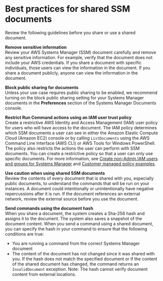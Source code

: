 # Best practices for shared SSM documents<a name="ssm-before-you-share"></a>

Review the following guidelines before you share or use a shared document\. 

**Remove sensitive information**  
Review your AWS Systems Manager \(SSM\) document carefully and remove any sensitive information\. For example, verify that the document does not include your AWS credentials\. If you share a document with specific individuals, those users can view the information in the document\. If you share a document publicly, anyone can view the information in the document\.

**Block public sharing for documents**  
Unless your use case requires public sharing to be enabled, we recommend turning on the block public sharing setting for your Systems Manager documents in the **Preferences** section of the Systems Manager Documents console\.

**Restrict Run Command actions using an IAM user trust policy**  
Create a restrictive AWS Identity and Access Management \(IAM\) user policy for users who will have access to the document\. The IAM policy determines which SSM documents a user can see in either the Amazon Elastic Compute Cloud \(Amazon EC2\) console or by calling `ListDocuments` using the AWS Command Line Interface \(AWS CLI\) or AWS Tools for Windows PowerShell\. The policy also restricts the actions the user can perform with SSM documents\. You can create a restrictive policy so that a user can only use specific documents\. For more information, see [ Create non\-Admin IAM users and groups for Systems Manager](setup-create-iam-user.md) and [Customer managed policy examples](security_iam_id-based-policy-examples.md#customer-managed-policies)\.

**Use caution when using shared SSM documents**  
Review the contents of every document that is shared with you, especially public documents, to understand the commands that will be run on your instances\. A document could intentionally or unintentionally have negative repercussions after it is run\. If the document references an external network, review the external source before you use the document\. 

**Send commands using the document hash**  
When you share a document, the system creates a Sha\-256 hash and assigns it to the document\. The system also saves a snapshot of the document content\. When you send a command using a shared document, you can specify the hash in your command to ensure that the following conditions are true:  
+ You are running a command from the correct Systems Manager document
+ The content of the document has not changed since it was shared with you\.
If the hash does not match the specified document or if the content of the shared document has changed, the command returns an `InvalidDocument` exception\. Note: The hash cannot verify document content from external locations\.